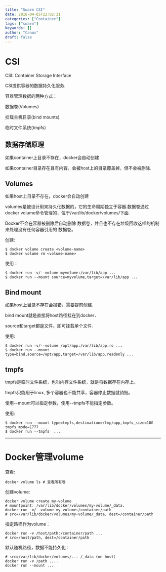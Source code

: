 ```yaml
---
title: "Swarm CSI"
date: 2018-04-05T22:02:31
categories: ["Container"]
tags: ["swarm"]
keywords: []
author: "Canux"
draft: false
---
```


# CSI

CSI: Container Storage Interface

CSI提供容器的数据持久化服务.

容器管理数据的两种方式：

数据卷(Volumes)

挂载主机目录(bind mounts)

临时文件系统(tmpfs)

## 数据存储原理

如果container上目录不存在，docker会自动创建

如果container目录存在且有内容，会被host上的目录覆盖掉，但不会被删除.

## Volumes

如果host上目录不存在，docker会自动创建

volumes是被设计用来持久化数据的，它的生命周期独立于容器.数据卷通过docker volume命令管理的，位于/var/lib/docker/volumes/下面.

Docker不会在容器被删除后自动删除 数据卷，并且也不存在垃圾回收这样的机制来处理没有任何容器引用的 数据卷。

创建:

    $ docker volume create <volume-name>
    $ docker volume rm <volume-name>

使用：

    $ docker run -v/--volume myvolume:/var/lib/app ...
    $ docker run --mount source=myvolume,target=/var/lib/app ...

## Bind mount

如果host上目录不存在会报错，需要提前创建.

bind mount就是直接将host路径挂在到docker．

source和target都是文件，即可挂载单个文件.

使用:

    $ docker run -v/--volume /opt/app:/var/lib/app:ro ...
    $ docker run --mount type=bind,source=/opt/app,target=/var/lib/app,readonly ...

## tmpfs

tmpfs是临时文件系统，也叫内存文件系统，就是将数据存在内存上。

tmpfs只能用于linux, 多个容器也不能共享，容器停止数据就销毁。

使用--mount可以指定参数，使用--tmpfs不能指定参数。

使用:

    $ docker run --mount type=tmpfs,destination=/tmp/app,tmpfs_size=10G tmpfs_mode=1777 ...
    $ docker run --tmpfs  ...

***

# Docker管理volume

查看:

    docker volume ls # 查看所有卷

创建volume:

    docker volume create my-volume 
    # mountpoint: /var/lib/docker/volumes/my-volume/_data.
    docker run -v/--volume my-volume:/container/path 
    # src=/var/lib/docker/volumes/my-volume/_data, dest=/container/path

指定路径作为volume：

    docker run -v /host/path:/container/path ...
    # src=/host/path, dest=/container/path

默认随机路径，数据不能持久化：

    # src=/var/lib/docker/volumes/... /_data (on host)
    docker run -v /path ....
    docker run --mount ...
